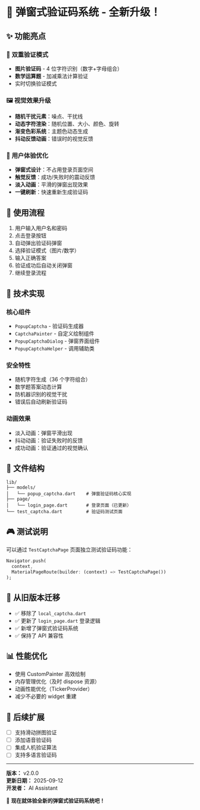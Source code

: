 # 🎯 弹窗式验证码系统 - 全新升级！

## ✨ 功能亮点

### 🎨 **双重验证模式**

- **图片验证码** - 4 位字符识别（数字+字母组合）
- **数学运算题** - 加减乘法计算验证
- 实时切换验证模式

### 🖼️ **视觉效果升级**

- **随机干扰元素**：噪点、干扰线
- **动态字符渲染**：随机位置、大小、颜色、旋转
- **渐变色彩系统**：主题色动态生成
- **抖动反馈动画**：错误时的视觉反馈

### 🚀 **用户体验优化**

- **弹窗式设计**：不占用登录页面空间
- **触觉反馈**：成功/失败时的震动反馈
- **淡入动画**：平滑的弹窗出现效果
- **一键刷新**：快速重新生成验证码

## 📱 使用流程

1. 用户输入用户名和密码
2. 点击登录按钮
3. 自动弹出验证码弹窗
4. 选择验证模式（图片/数学）
5. 输入正确答案
6. 验证成功后自动关闭弹窗
7. 继续登录流程

## 🔧 技术实现

### 核心组件

- `PopupCaptcha` - 验证码生成器
- `CaptchaPainter` - 自定义绘制组件
- `PopupCaptchaDialog` - 弹窗界面组件
- `PopupCaptchaHelper` - 调用辅助类

### 安全特性

- 随机字符生成（36 个字符组合）
- 数学题答案动态计算
- 防机器识别的视觉干扰
- 错误后自动刷新验证码

### 动画效果

- 淡入动画：弹窗平滑出现
- 抖动动画：验证失败时的反馈
- 成功动画：验证通过的视觉确认

## 📁 文件结构

```
lib/
├── models/
│   └── popup_captcha.dart    # 弹窗验证码核心实现
├── page/
│   └── login_page.dart       # 登录页面（已更新）
└── test_captcha.dart         # 验证码测试页面
```

## 🎮 测试说明

可以通过 `TestCaptchaPage` 页面独立测试验证码功能：

```dart
Navigator.push(
  context,
  MaterialPageRoute(builder: (context) => TestCaptchaPage())
);
```

## 🔄 从旧版本迁移

- ✅ 移除了 `local_captcha.dart`
- ✅ 更新了 `login_page.dart` 登录逻辑
- ✅ 新增了弹窗式验证码系统
- ✅ 保持了 API 兼容性

## 📊 性能优化

- 使用 CustomPainter 高效绘制
- 内存管理优化（及时 dispose 资源）
- 动画性能优化（TickerProvider）
- 减少不必要的 widget 重建

## 🎯 后续扩展

- [ ] 支持滑动拼图验证
- [ ] 添加语音验证码
- [ ] 集成人机验证算法
- [ ] 支持多语言验证码

---

**版本：** v2.0.0  
**更新日期：** 2025-09-12  
**开发者：** AI Assistant

🎉 **现在就体验全新的弹窗式验证码系统吧！**


